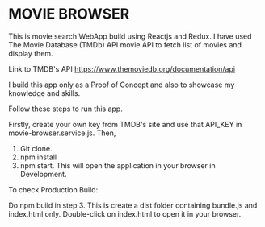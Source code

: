 # MOVIE BROWSER
 
This is movie search WebApp build using Reactjs and Redux. I have used The Movie Database (TMDb) API movie API to fetch list of movies and display them. 

Link to TMDB's API https://www.themoviedb.org/documentation/api

I build this app only as a Proof of Concept and also to showcase my knowledge and skills.

Follow these steps to run this app.

Firstly, create your own key from TMDB's site and use that API_KEY in movie-browser.service.js. Then,

1. Git clone.
2. npm install
3. npm start. This will open the application in your browser in Development.

To check Production Build: 

Do npm build in step 3. This is create a dist folder containing bundle.js and index.html only. Double-click on index.html to open it in your browser.
